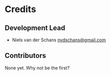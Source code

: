 # Credits

## Development Lead

* Niels van der Schans <nvdschans@gmail.com>

## Contributors

None yet. Why not be the first?

